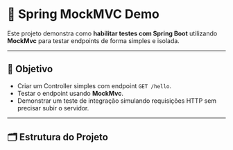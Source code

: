 # 📌 Spring MockMVC Demo

Este projeto demonstra como **habilitar testes com Spring Boot** utilizando **MockMvc** para testar endpoints de forma simples e isolada.

---

## 🚀 Objetivo
- Criar um Controller simples com endpoint `GET /hello`.
- Testar o endpoint usando **MockMvc**.
- Demonstrar um teste de integração simulando requisições HTTP sem precisar subir o servidor.

---

## 🗂 Estrutura do Projeto
